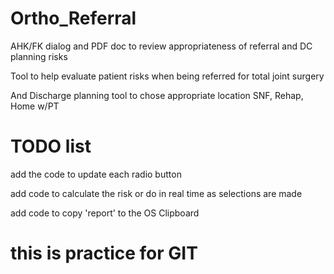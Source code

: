 # Ortho_Referral
AHK/FK dialog and PDF doc to review appropriateness of referral and DC planning risks

Tool to help evaluate patient risks when being referred for total joint surgery

And Discharge planning tool to chose appropriate location SNF, Rehap, Home w/PT

# TODO list 

add the code to update each radio button 

add code to calculate the risk or do in real time as selections are made 

add code to copy 'report' to the OS Clipboard  

# this is practice for GIT

